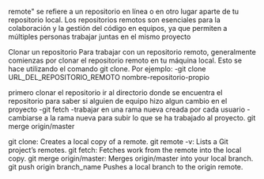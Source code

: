 remote" se refiere a un repositorio en línea o en otro lugar aparte de tu repositorio local. Los repositorios remotos son esenciales para la colaboración y la gestión del código en equipos, ya que permiten a múltiples personas trabajar juntas en el mismo proyecto

Clonar un repositorio
Para trabajar con un repositorio remoto, generalmente comienzas por clonar el repositorio remoto en tu máquina local. Esto se hace utilizando el comando git clone. Por ejemplo:
-git clone URL_DEL_REPOSITORIO_REMOTO nombre-repositorio-propio


primero clonar el repositorio 
ir al directorio donde se encuentra el repositorio
para saber si alguien de equipo hizo algun cambio en el proyecto 
-git fetch
-trabajar en una rama nueva creada por cada usuario
-cambiarse a la rama nueva
para subir lo que se ha trabajado al proyecto. 
git merge origin/master

git clone: Creates a local copy of a remote.
git remote -v: Lists a Git project’s remotes.
git fetch: Fetches work from the remote into the local copy.
git merge origin/master: Merges origin/master into your local branch.
git push origin branch_name Pushes a local branch to the origin remote.
